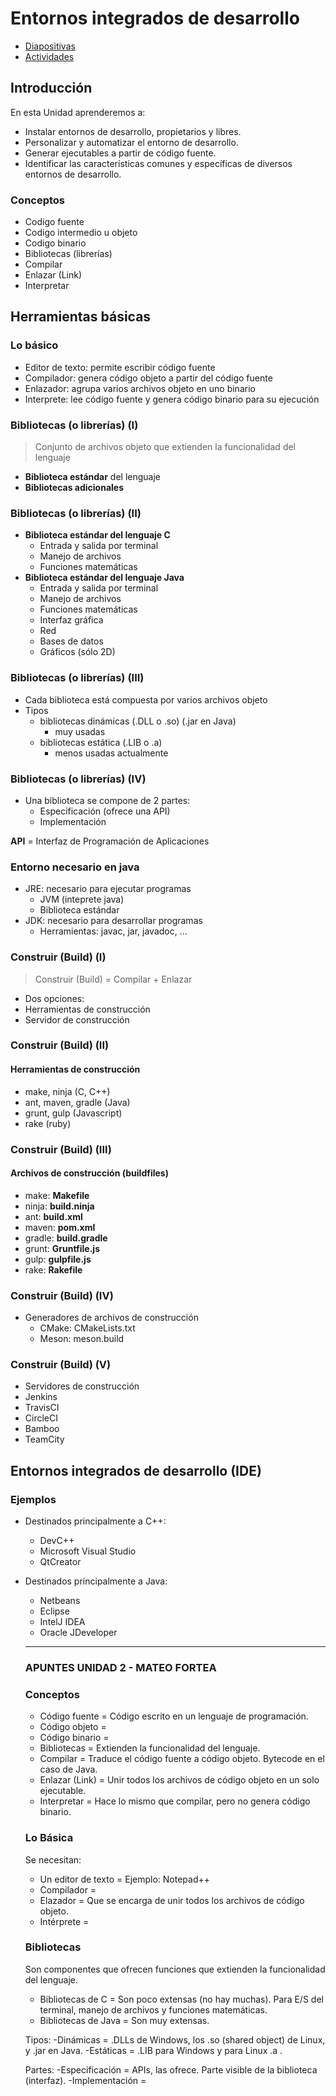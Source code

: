 
# Entornos integrados de desarrollo

- [Diapositivas](http://jamj2000.github.io/entornosdesarrollo/2/diapositivas)
- [Actividades](http://jamj2000.github.io/entornosdesarrollo/2/actividades)




## Introducción


En esta Unidad aprenderemos a:

- Instalar entornos de desarrollo, propietarios y libres.
- Personalizar y automatizar el entorno de desarrollo.
- Generar ejecutables a partir de código fuente.
- Identificar las características comunes y específicas de diversos entornos de desarrollo.


### Conceptos

- Codigo fuente
- Codigo intermedio u objeto
- Codigo binario
- Bibliotecas (librerías)
- Compilar
- Enlazar (Link)
- Interpretar



## Herramientas básicas


### Lo básico

- Editor de texto: permite escribir código fuente
- Compilador: genera código objeto a partir del código fuente
- Enlazador: agrupa varios archivos objeto en uno binario
- Interprete: lee código fuente y genera código binario para su ejecución


### Bibliotecas (o librerías) (I)

> Conjunto de archivos objeto que extienden la funcionalidad del lenguaje

- __Biblioteca estándar__ del lenguaje
- __Bibliotecas adicionales__


### Bibliotecas (o librerías) (II)

- __Biblioteca estándar del lenguaje C__
  - Entrada y salida por terminal
  - Manejo de archivos
  - Funciones matemáticas
- __Biblioteca estándar del lenguaje Java__
  - Entrada y salida por terminal
  - Manejo de archivos
  - Funciones matemáticas
  - Interfaz gráfica 
  - Red
  - Bases de datos
  - Gráficos (sólo 2D)


### Bibliotecas (o librerías) (III)

- Cada biblioteca está compuesta por varios archivos objeto
- Tipos
  - bibliotecas dinámicas (.DLL o .so) (.jar en Java)
    - muy usadas
  - bibliotecas estática (.LIB o .a)
    - menos usadas actualmente


### Bibliotecas (o librerías) (IV)

- Una biblioteca se compone de 2 partes:
  - Especificación (ofrece una API)
  - Implementación 

__API__ = Interfaz de Programación de Aplicaciones


### Entorno necesario en java

- JRE: necesario para ejecutar programas
  - JVM (inteprete java)
  - Biblioteca estándar
- JDK: necesario para desarrollar programas
  - Herramientas: javac, jar, javadoc, ...


### Construir (Build) (I) 

> Construir (Build) = Compilar + Enlazar

- Dos opciones:
 - Herramientas de construcción
 - Servidor de construcción


### Construir (Build) (II) 
#### __Herramientas de construcción__

  - make, ninja (C, C++)
  - ant, maven, gradle (Java)
  - grunt, gulp (Javascript)
  - rake (ruby)


### Construir (Build) (III) 
#### __Archivos de construcción (buildfiles)__

  - make: __Makefile__
  - ninja: __build.ninja__
  - ant: __build.xml__
  - maven: __pom.xml__
  - gradle: __build.gradle__
  - grunt: __Gruntfile.js__
  - gulp: __gulpfile.js__
  - rake: __Rakefile__


### Construir (Build) (IV) 

- Generadores de archivos de construcción
  - CMake: CMakeLists.txt
  - Meson: meson.build  


### Construir (Build) (V) 

 - Servidores de construcción
  - Jenkins 
  - TravisCI
  - CircleCI
  - Bamboo
  - TeamCity



## Entornos integrados de desarrollo (IDE)


### Ejemplos

- Destinados principalmente a C++:
  - DevC++
  - Microsoft Visual Studio
  - QtCreator
- Destinados principalmente a Java:
  - Netbeans
  - Eclipse
  - IntelJ IDEA
  - Oracle JDeveloper
  
  -----------------------------------------------------------------------------------------------------------------------
  ### APUNTES UNIDAD 2 - MATEO FORTEA
  
  ### Conceptos
  - Código fuente = Código escrito en un lenguaje de programación.
  - Código objeto = 
  - Código binario =
  - Bibliotecas = Extienden la funcionalidad del lenguaje.
  - Compilar = Traduce el código fuente a código objeto. Bytecode en el caso de Java.
  - Enlazar (Link) = Unir todos los archivos de código objeto en un solo ejecutable.
  - Interpretar = Hace lo mismo que compilar, pero no genera código binario.
  
  ### Lo Básica
  Se necesitan:
  - Un editor de texto = Ejemplo: Notepad++
  - Compilador = 
  - Elazador = Que se encarga de unir todos los archivos de código objeto.
  - Intérprete =
  
  ### Bibliotecas
  Son componentes que ofrecen funciones que extienden la funcionalidad del lenguaje.
  - Bibliotecas de C = Son poco extensas (no hay muchas). Para E/S del terminal, manejo de archivos y funciones matemáticas.
  - Bibliotecas de Java = Son muy extensas.
  
  Tipos:
  -Dinámicas = .DLLs de Windows, los .so (shared object) de Linux, y .jar en Java.
  -Estáticas = .LIB para Windows y para Linux .a .
  
  Partes:
  -Especificación = APIs, las ofrece. Parte visible de la biblioteca (interfaz).
  -Implementación =
  


